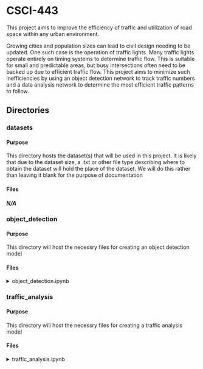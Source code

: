 # CSCI-443
This project aims to improve the efficiency of traffic and utilization of road space within any urban environment.

Growing cities and population sizes can lead to civil design needing to be updated. One such case is the operation of traffic lights. Many traffic lights operate entirely on timing systems to determine traffic flow. This is suitable for small and predictable areas, but busy intersections often need to be backed up due to efficient traffic flow. This project aims to minimize such inefficiencies by using an object detection network to track traffic numbers and a data analysis network to determine the most efficient traffic patterns to follow.

## Directories

### datasets
#### Purpose
This directory hosts the dataset(s) that will be used in this project. It is likely that due to the dataset size, a .txt or other file type describing where to obtain the dataset will hold the place of the dataset. We will do this rather than leaving it blank for the purpose of documentation
#### Files
##### N/A

### object_detection
#### Purpose
This directory will host the necessry files for creating an object detection model
#### Files
<details>
<summary>object_detection.ipynb</summary>
<br>
This notebook will host the primary processes for running the model. Tasks such as data loading, data analysis, and model creation will all be handled to some degree within the cells of this notebook.
</details>

### traffic_analysis
#### Purpose
This directory will host the necessry files for creating a traffic analysis model
#### Files
<details>
<summary>traffic_analysis.ipynb</summary>
This notebook will host the primary processes for running the model. Tasks such as data loading, data analysis, and model creation will all be handled to some degree within the cells of this notebook.
</details>
